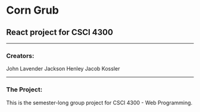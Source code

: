 # Corn Grub
## React project for CSCI 4300

---

### Creators:

John Lavender
Jackson Henley
Jacob Kossler

---

### The Project:

This is the semester-long group project for CSCI 4300 - Web Programming.